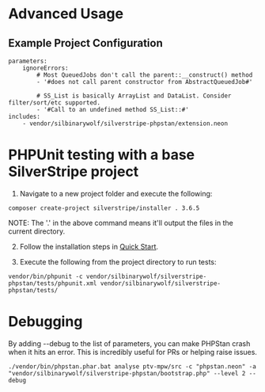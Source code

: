 # Advanced Usage

## Example Project Configuration

```
parameters:
    ignoreErrors:
        # Most QueuedJobs don't call the parent::__construct() method
        - '#does not call parent constructor from AbstractQueuedJob#'
        
        # SS_List is basically ArrayList and DataList. Consider filter/sort/etc supported.
        - '#Call to an undefined method SS_List::#'
includes:
    - vendor/silbinarywolf/silverstripe-phpstan/extension.neon
```

# PHPUnit testing with a base SilverStripe project

1) Navigate to a new project folder and execute the following:
```
composer create-project silverstripe/installer . 3.6.5
```
NOTE: The '.' in the above command means it'll output the files in the current directory.

2) Follow the installation steps in [Quick Start](/docs/en/quick-start.md).

3) Execute the following from the project directory to run tests:
```
vendor/bin/phpunit -c vendor/silbinarywolf/silverstripe-phpstan/tests/phpunit.xml vendor/silbinarywolf/silverstripe-phpstan/tests/
```

# Debugging

By adding --debug to the list of parameters, you can make PHPStan crash when it hits an error.
This is incredibly useful for PRs or helping raise issues.

`./vendor/bin/phpstan.phar.bat analyse ptv-mpw/src -c "phpstan.neon" -a "vendor/silbinarywolf/silverstripe-phpstan/bootstrap.php" --level 2 --debug`